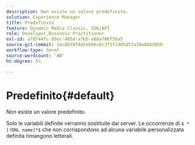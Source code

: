 ```yaml
---
description: Non esiste un valore predefinito.
solution: Experience Manager
title: Predefinito
feature: Dynamic Media Classic, SDK/API
role: Developer,Business Practitioner
exl-id: a78f44fc-d5ec-485d-a7b5-a8baf06f50a5
source-git-commit: 1ec8b59f442eb96c6c3f5f1405d57a38a86bd056
workflow-type: tm+mt
source-wordcount: '40'
ht-degree: 5%

---
```


# Predefinito{#default}

Non esiste un valore predefinito.

Solo le variabili definite verranno sostituite dal server. Le occorrenze di `$ *[!DNL name]*$` che non corrispondono ad alcuna variabile personalizzata definita rimangono letterali.
